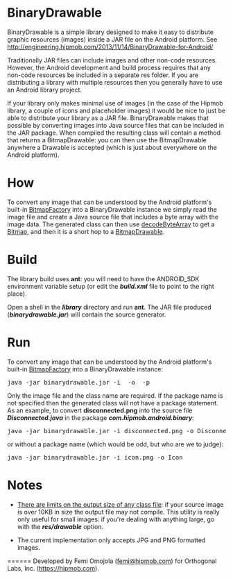 BinaryDrawable
==============

BinaryDrawable is a simple library designed to make it easy to distribute graphic resources (images) inside a JAR file on the Android platform. See http://engineering.hipmob.com/2013/11/14/BinaryDrawable-for-Android/

Traditionally JAR files can include images and other non-code resources. However, the Android development and build process requires that any non-code resources be included in a separate res folder. If you are distributing a library with multiple resources then you generally have to use an Android library project. 

If your library only makes minimal use of images (in the case of the Hipmob library, a couple of icons and placeholder images) it would be nice to just be able to distribute your library as a JAR file. BinaryDrawable makes that possible by converting images into Java source files that can be included in the JAR package. When compiled the resulting class will contain a method that returns a BitmapDrawable: you can then use the BitmapDrawable anywhere a Drawable is accepted (which is just about everywhere on the Android platform).

How
===
To convert any image that can be understood by the Android platform's built-in [BitmapFactory][1] into a BinaryDrawable instance we simply read the image file and create a Java source file that includes a byte array with the image data. The generated class can then use [decodeByteArray][3] to get a [Bitmap][4], and then it is a short hop to a [BitmapDrawable][5].

Build
=====
The library build uses **ant**: you will need to have the ANDROID_SDK environment variable setup (or edit the ***build.xml*** file to point to the right place).

Open a shell in the ***library*** directory and run **ant**. The JAR file produced (***binarydrawable.jar***) will contain the source generator.

Run
===
To convert any image that can be understood by the Android platform's built-in [BitmapFactory][1] into a BinaryDrawable instance:

<pre class="brush: bash">
java -jar binarydrawable.jar -i <image file> -o <class name> -p <package name>
</pre>

Only the image file and the class name are required. If the package name is not specified then the generated class will not have a package statement. As an example, to convert **disconnected.png** into the source file ***Disconnected.java*** in the package ***com.hipmob.android.binary***:

<pre class="brush: bash">
java -jar binarydrawable.jar -i disconnected.png -o Disconnected -p com.hipmob.android.binary
</pre>

or without a package name (which would be odd, but who are we to judge):

<pre class="brush: bash">
java -jar binarydrawable.jar -i icon.png -o Icon
</pre>

Notes
=====
* [There are limits on the output size of any class file][2]: if your source image is over 10KB in size the output file may not compile. This utility is really only useful for small images: if you're dealing with anything large, go with the ***res/drawable*** option.

* The current implementation only accepts JPG and PNG formatted images.

======
Developed by Femi Omojola (femi@hipmob.com) for Orthogonal Labs, Inc. (https://hipmob.com).

[1]: http://developer.android.com/reference/android/graphics/BitmapFactory.html
[2]: http://docs.oracle.com/javase/specs/jvms/se5.0/html/ClassFile.doc.html#9279
[3]: http://developer.android.com/reference/android/graphics/BitmapFactory.html#decodeByteArray%28byte[],%20int,%20int%29
[4]: http://developer.android.com/reference/android/graphics/Bitmap.html
[5]: http://developer.android.com/reference/android/graphics/drawable/BitmapDrawable.html